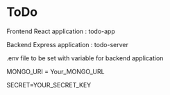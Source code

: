 # ToDo

Frontend React application : todo-app

Backend Express application : todo-server



.env file to be set with variable for backend application


MONGO_URI = Your_MONGO_URL


SECRET=YOUR_SECRET_KEY

